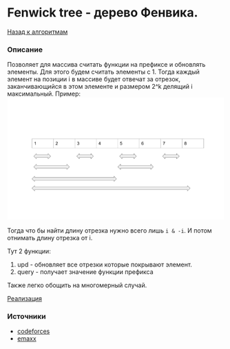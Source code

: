 # Fenwick tree - дерево Фенвика.
[Назад к алгоритмам](../algorithms.md)
### Описание
Позволяет для массива считать функции на префиксе и обновлять элементы. 
Для этого будем считать элементы с 1.
Тогда каждый элемент на позиции i в массиве будет отвечат за отрезок, заканчивающийся в этом элементе и размером 2^k делящий i максимальный.
Пример:
![image](fenwick_tree.png)

Тогда что бы найти длину отрезка нужно всего лишь `i & -i`.
И потом отнимать длину отрезка от i.

Тут 2 функции:
1) upd - обновляет все отрезки которые покрывают элемент.
2) query - получает значение функции префикса

Также легко обощить на многомерный случай.

[Реализация](fenwick_tree.h)
### Источники
- [codeforces](https://codeforces.com/blog/entry/57292?locale=ru)
- [emaxx](http://e-maxx.ru/algo/fenwick_tree)
